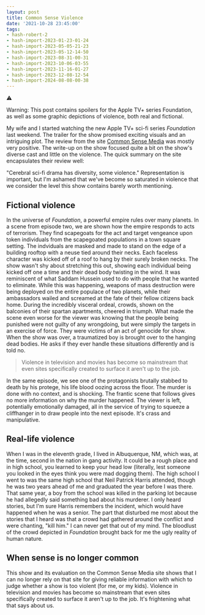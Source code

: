 ```yaml
---
layout: post
title: Common Sense Violence
date: '2021-10-28 23:45:00'
tags:
- hash-robert-2
- hash-import-2023-01-23-01-24
- hash-import-2023-05-05-21-23
- hash-import-2023-05-12-14-50
- hash-import-2023-08-31-00-31
- hash-import-2023-10-06-03-55
- hash-import-2023-11-16-01-27
- hash-import-2023-12-08-12-54
- hash-import-2024-08-08-00-38
---
```


⚠️

Warning: This post contains spoilers for the Apple TV+ series Foundation, as well as some graphic depictions of violence, both real and fictional.

My wife and I started watching the new Apple TV+ sci-fi series _Foundation_ last weekend. The trailer for the show promised exciting visuals and an intriguing plot. The review from the site [Common Sense Media](https://www.commonsensemedia.org/tv-reviews/foundation) was mostly very positive. The write-up on the show focused quite a bit on the show's diverse cast and little on the violence. The quick summary on the site encapsulates their review well:

"Cerebral sci-fi drama has diversity, some violence." Representation is important, but I'm ashamed that we've become so saturated in violence that we consider the level this show contains barely worth mentioning.

## Fictional violence

In the universe of _Foundation_, a powerful empire rules over many planets. In a scene from episode two, we are shown how the empire responds to acts of terrorism. They find scapegoats for the act and target vengeance upon token individuals from the scapegoated populations in a town square setting. The indviduals are masked and made to stand on the edge of a building rooftop with a neuse tied around their necks. Each faceless character was kicked off of a roof to hang by their surely broken necks. The show wasn't shy about stretching this out, showing each individual being kicked off one a time and their dead body twisting in the wind. It was reminiscent of what Saddam Hussein used to do with people that he wanted to eliminate. While this was happening, weapons of mass destruction were being deployed on the entire populace of two planets, while their ambassadors wailed and screamed at the fate of their fellow citizens back home. During the incredibly visceral ordeal, crowds, shown on the balconies of their spartan apartments, cheered in triumph. What made the scene even worse for the viewer was knowing that the people being punished were not guilty of any wrongdoing, but were simply the targets in an exercise of force. They were victims of an act of genocide for show. When the show was over, a traumatized boy is brought over to the hanging dead bodies. He asks if they ever handle these situations differently and is told no.

> Violence in television and movies has become so mainstream that even sites specifically created to surface it aren't up to the job.

In the same episode, we see one of the protagonists brutally stabbed to death by his protege, his life blood oozing across the floor. The murder is done with no context, and is shocking. The frantic scene that follows gives no more information on why the murder happened. The viewer is left, potentially emotionally damaged, all in the service of trying to squeeze a cliffhanger in to draw people into the next episode. It's crass and manipulative.

## Real-life violence

When I was in the eleventh grade, I lived in Albuquerque, NM, which was, at the time, second in the nation in gang activity. It could be a rough place and in high school, you learned to keep your head low (literally, lest someone you looked in the eyes think you were mad dogging them). The high school I went to was the same high school that Neil Patrick Harris attended, though he was two years ahead of me and graduated the year before I was there. That same year, a boy from the school was killed in the parking lot because he had allegedly said something bad about his murderer. I only heard stories, but I'm sure Harris remembers the incident, which would have happened when he was a senior. The part that disturbed me most about the stories that I heard was that a crowd had gathered around the conflict and were chanting, "kill him." I can never get that out of my mind. The bloodlust of the crowd depicted in _Foundation_ brought back for me the ugly reality of human nature.

## When sense is no longer common

This show and its evaluation on the Common Sense Media site shows that I can no longer rely on that site for giving reliable information with which to judge whether a show is too violent (for me, or my kids). Violence in television and movies has become so mainstream that even sites specifically created to surface it aren't up to the job. It's frightening what that says about us.

